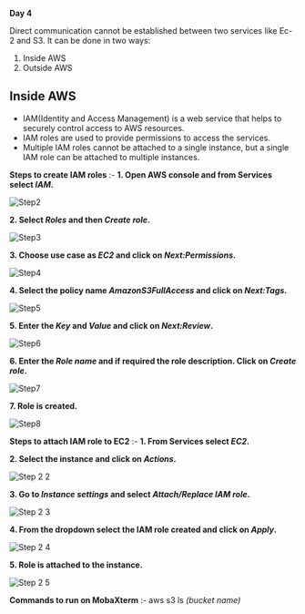 **Day 4**

Direct communication cannot be established between two services like Ec-2 and S3.
It can be done in two ways:
1. Inside AWS 
2. Outside AWS

## Inside AWS
* IAM(Identity and Access Management) is a web service that helps to securely control access to AWS resources.
* IAM roles are used to provide permissions to access the services.
* Multiple IAM roles cannot be attached to a single instance, but a single IAM role can be attached to multiple instances.

**Steps to create IAM roles** :-
**1. Open AWS console and from Services select *IAM*.**

![Step2](https://user-images.githubusercontent.com/63635471/81144274-5528f980-8f91-11ea-8d6f-9c26acc38bd8.png)

**2. Select *Roles* and then *Create role*.**

![Step3](https://user-images.githubusercontent.com/63635471/81144275-565a2680-8f91-11ea-8b62-49db1747c249.png)

**3. Choose use case as *EC2* and click on *Next:Permissions*.**

![Step4](https://user-images.githubusercontent.com/63635471/81144283-58bc8080-8f91-11ea-9518-fec67f24ed81.PNG)

**4. Select the policy name *AmazonS3FullAccess* and click on *Next:Tags*.**

![Step5](https://user-images.githubusercontent.com/63635471/81144302-6114bb80-8f91-11ea-9794-9ebc00aa3655.PNG)

**5. Enter the *Key* and *Value* and click on *Next:Review*.**

![Step6](https://user-images.githubusercontent.com/63635471/81144311-63771580-8f91-11ea-8e65-fed325600f77.PNG)

**6. Enter the *Role name* and if required the role description. Click on *Create role*.**

![Step7](https://user-images.githubusercontent.com/63635471/81144318-670a9c80-8f91-11ea-9f32-c044b218c928.PNG)

**7. Role is created.**

![Step8](https://user-images.githubusercontent.com/63635471/81144326-696cf680-8f91-11ea-923f-4e699c2ee896.PNG)


**Steps to attach IAM role to EC2** :-
**1. From Services select *EC2*.**

**2. Select the instance and click on *Actions*.**

![Step 2 2](https://user-images.githubusercontent.com/63635471/81144251-4c382800-8f91-11ea-91fc-77cb8015a532.PNG)

**3. Go to *Instance settings* and select *Attach/Replace IAM role*.**

![Step 2 3](https://user-images.githubusercontent.com/63635471/81144263-50644580-8f91-11ea-9863-4ab42cd9d45e.png)

**4. From the dropdown select the IAM role created and click on *Apply*.**

![Step 2 4](https://user-images.githubusercontent.com/63635471/81144268-52c69f80-8f91-11ea-9968-38c075caf1b3.PNG)

**5. Role is attached to the instance.**

![Step 2 5](https://user-images.githubusercontent.com/63635471/81144273-53f7cc80-8f91-11ea-9e54-f419b3f0d863.PNG)

**Commands to run on MobaXterm** :-
aws s3 ls *(bucket name)*
